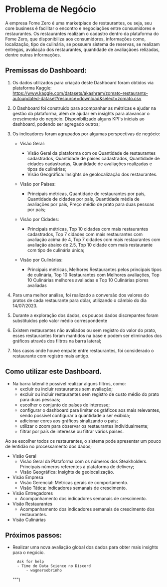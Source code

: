 # Problema de Negócio

A empresa Fome Zero é uma marketplace de restaurantes, ou seja, seu core business é facilitar o encontro e negociações entre consumidores e restaurantes. Os restaurantes realizam o cadastro dentro da plataforma do Fome Zero, que disponibiliza aos consumidores, informações como, localização, tipo de culinária, se possuem sistema de reservas, se realizam entregas, avaliação dos restaurantes, quantidade de avaliaçãoes relizadas, dentre outras informações.
        
## Premissas do Dashboard:
1. Os dados utilizados para criação deste Dashboard foram obtidos via plataforma Kaggle:
https://www.kaggle.com/datasets/akashram/zomato-restaurants-autoupdated-dataset?resource=download&select=zomato.csv
2. O Dashboard foi construido para acompanhar as métricas e ajudar na gestão da plataforma, além de ajudar em insights para alavancar o crescimento do negócio. Disponibilizado alguns KPI's iniciais ao dashboard, podendo ser agregado outros;
3. Os indicadores foram agrupados por algumas perspectivas de negócio:
	- Visão Geral:
      - Visão Geral da plataforma com os Quantidade de restaurantes cadastrados, Quantidade de países cadastrados, Quantidade de cidades cadastradas, Quantidade de avaliações realizadas e tipos de culinárias;
      - Visão Geográfica:  Insights de geolocalização dos restaurantes.

	- Visão por Países:
      - Principais métricas, Quantidade de restaurantes por país, Quantidade de cidades por país, Quantidade média de avaliações por país, Preço médio de prato para duas pessoas por país;
          
	- Visão por Cidades:
       - Principais métricas, Top 10 cidades com mais restaurantes cadastrados, Top 7 cidades com mais restaurantes com avaliação acima de 4, Top 7 cidades com mais restaurantes com avaliação abaixo de 2.5, Top 10 cidade com mais restaurante com tipo de culinária única;
    
	- Visão por Culinárias:
      -  Principais métricas, Melhores Restaurantes pelos principais tipos de culinária, Top 10 Restaurantes com Melhores avaliações, Top 10 Culinárias melhores avaliadas e Top 10 Culinárias piores avaliadas

4. Para uma melhor análise, foi realizado a conversão dos valores do pratos de cada restaurante para dólar, utilizando o câmbio do dia 14/07/2023.
5. Durante a exploração dos dados, os poucos dados discrepantes foram substituídos pelo valor médio correspondente
6. Existem restaurantes não avaliados ou sem registro do valor do prato, esses restaurantes foram mantidos na base e podem ser eliminados dos gráficos através dos filtros na barra lateral;
7. Nos casos onde houve empate entre restaurantes, foi considerado o restaurante com registro mais antigo.
      
## Como utilizar este Dashboard.
- Na barra lateral é possível realizar alguns filtros, como:
    - excluir ou incluir restaurantes sem avaliação;
    - excluir ou incluir restaurantes sem registro de custo médio do prato para duas pessoas;
    - escolher o conjunto de países de interesse;    
    - configurar o dashboard para limitar os gráficos aos mais relevantes, sendo possível configurar a quantidade a                ser exibida;
    - adicionar cores aos gráficos sinalizando o país;
    - utilizar o zoom para observar os restaurantes individualmente;
    - filtrar por país de interesse ou filtrar vários países.
      
Ao se escolher todos os restaurantes, o sistema pode apresentar um pouco de lentidão no processamento dos dados;
    
- Visão Geral
    - Visão Geral da Plataforma com os números dos Steakholders. Principais números referentes à plataforma de delivery;
    - Visão Geográfica:  Insights de geolocalização.
- Visão Empresa
    - Visão Gerencial:   Métricas gerais de comportamento.
    - Visão Tática:      Indicadores semanais de crescimento.   
- Visão Entregadores
    - Acompanhamento dos indicadores semanais de crescimento.
- Visão Restaurantes
    - Acompanhamento dos indicadores semanais de crescimento dos restaurantes.
- Visão Culinárias


## Próximos passos:

- Realizar uma nova avaliação global dos dados para obter mais insights para o negócio.

            
        Ask for help
        - Time de Data Science no Discord
            - wagnersobrinho    
    """)
